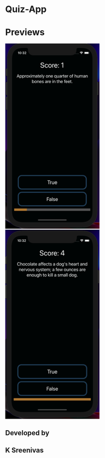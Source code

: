 # Quiz-App

# Previews

<p >
  <img src="https://github.com/Sreenivassreee/Quiz-App/blob/main/Previews/QuizApp.png" width="300" title="Screenshot-1 "><br>
  <img src="https://github.com/Sreenivassreee/Quiz-App/blob/main/Previews/QuizApp-2.png" width="300" title="Screenshot-2 "><br>


       
</p>

## Developed by
## K Sreenivas 

